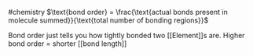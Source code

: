 #chemistry 
$\text{bond order} = \frac{\text{actual bonds present in molecule summed}}{\text{total number of bonding regions}}$

Bond order just tells you how tightly bonded two [[Element]]s are. Higher bond order = shorter [[bond length]]